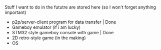 Stuff I want to do in the fututre are stored here (so I won't forget anything important)

* p2p/server-client program for data transfer | Done
* Gameboy emulator (if i am lucky)
* STM32 style gameboy console with game | Done
* 2D retro-style game (in the making)
* OS
